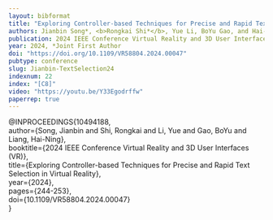 ```yaml
---
layout: bibformat
title: "Exploring Controller-based Techniques for Precise and Rapid Text Selection in Virtual Reality"
authors: Jianbin Song*, <b>Rongkai Shi*</b>, Yue Li, BoYu Gao, and Hai-Ning Liang
publication: 2024 IEEE Conference Virtual Reality and 3D User Interfaces (VR)
year: 2024, *Joint First Author
doi: "https://doi.org/10.1109/VR58804.2024.00047"
pubtype: conference
slug: Jianbin-TextSelection24
indexnum: 22
index: "[C8]"
video: "https://youtu.be/Y33Egodrffw"
paperrep: true
---
```


@INPROCEEDINGS{10494188, <br/>
  author={Song, Jianbin and Shi, Rongkai and Li, Yue and Gao, BoYu and Liang, Hai-Ning},<br/>
  booktitle={2024 IEEE Conference Virtual Reality and 3D User Interfaces (VR)}, <br/>
  title={Exploring Controller-based Techniques for Precise and Rapid Text Selection in Virtual Reality}, <br/>
  year={2024},<br/>
  pages={244-253},<br/>
  doi={10.1109/VR58804.2024.00047}<br/>
  }
